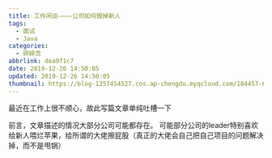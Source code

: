 ```yaml
---
title: 工作闲谈————公司如何毁掉新人
tags:
  - 面试
  - Java
categories:
  - 碎碎念
abbrlink: dea9f1c7
date: 2019-12-26 14:50:05
updated: 2019-12-26 14:50:05
thumbnail: https://blog-1257454527.cos.ap-chengdu.myqcloud.com/184457-636806635954727169-16x9.png
---
```


最近在工作上很不顺心，故此写篇文章单纯吐槽一下

<!-- more -->

  前言，文章描述的情况大部分公司可能都存在。
  可能部分公司的leader特别喜欢给新人喂烂苹果，给所谓的大佬擦屁股（真正的大佬会自己把自己项目的问题解决掉，而不是甩锅）